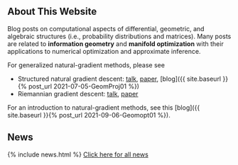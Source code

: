## About This Website

Blog posts on computational aspects of differential, geometric, and algebraic structures (i.e., probability distributions and matrices). Many posts are related to **information geometry** and **manifold optimization** with their applications to numerical optimization and approximate inference.


For generalized natural-gradient methods, please see 
* Structured natural gradient descent: [talk](https://www.youtube.com/watch?v=vEY1ZxDJX8o&t=11s), [paper](https://arxiv.org/abs/2102.07405), [blog]({{ site.baseurl }}{% post_url 2021-07-05-GeomProj01 %})
* Riemannian gradient descent: [talk](https://www.youtube.com/watch?v=nu1hT-LExFg), [paper](https://arxiv.org/abs/2002.10060)


For an introduction to natural-gradient methods, see this [blog]({{ site.baseurl }}{% post_url 2021-09-06-Geomopt01 %}).

## News

{% include news.html %}
[Click here for all news](/news/)
